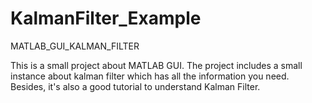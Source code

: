 # KalmanFilter_Example
MATLAB_GUI_KALMAN_FILTER

This is a small project about MATLAB GUI.
The project includes a small instance about kalman filter which has all
the information you need.
Besides, it's also a good tutorial to understand Kalman Filter.
